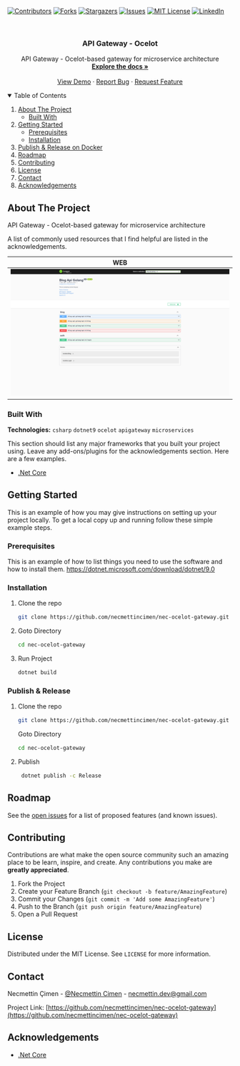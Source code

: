 [![Contributors][contributors-shield]][contributors-url]
[![Forks][forks-shield]][forks-url]
[![Stargazers][stars-shield]][stars-url]
[![Issues][issues-shield]][issues-url]
[![MIT License][license-shield]][license-url]
[![LinkedIn][linkedin-shield]][linkedin-url]

<!-- PROJECT LOGO -->
<br />
<p align="center">

  <h3 align="center">API Gateway - Ocelot</h3>

  <p align="center">
    API Gateway - Ocelot-based gateway for microservice architecture
    <br />
    <a href="https://github.com/necmettincimen/nec-ocelot-gateway"><strong>Explore the docs »</strong></a>
    <br />
    <br />
    <a href="https://nec-ocelot-gateway.necmettincimen.xyz/Account/Login">View Demo</a>
    ·
    <a href="https://github.com/necmettincimen/nec-ocelot-gateway/issues">Report Bug</a>
    ·
    <a href="https://github.com/necmettincimen/nec-ocelot-gateway/issues">Request Feature</a>
  </p>
</p>




<!-- TABLE OF CONTENTS -->
<details open="open">
  <summary>Table of Contents</summary>
  <ol>
    <li>
      <a href="#about-the-project">About The Project</a>
      <ul>
        <li><a href="#built-with">Built With</a></li>
      </ul>
    </li>
    <li>
      <a href="#getting-started">Getting Started</a>
      <ul>
        <li><a href="#prerequisites">Prerequisites</a></li>
        <li><a href="#installation">Installation</a></li>
      </ul>
    </li>
    <li><a href="#publish">Publish & Release on Docker</a></li>
    <li><a href="#roadmap">Roadmap</a></li>
    <li><a href="#contributing">Contributing</a></li>
    <li><a href="#license">License</a></li>
    <li><a href="#contact">Contact</a></li>
    <li><a href="#acknowledgements">Acknowledgements</a></li>
  </ol>
</details>



<!-- ABOUT THE PROJECT -->
## About The Project

API Gateway - Ocelot-based gateway for microservice architecture

A list of commonly used resources that I find helpful are listed in the acknowledgements.

| WEB | 
| --- | 
| [![WEB](nec-ocelot-gateway.png)](nec-ocelot-gateway.png)

### Built With

**Technologies:** `csharp` `dotnet9` `ocelot` `apigateway` `microservices`

This section should list any major frameworks that you built your project using. Leave any add-ons/plugins for the acknowledgements section. Here are a few examples.
* [.Net Core](https://dotnet.microsoft.com/)


<!-- GETTING STARTED -->
## Getting Started

This is an example of how you may give instructions on setting up your project locally.
To get a local copy up and running follow these simple example steps.

### Prerequisites

This is an example of how to list things you need to use the software and how to install them.
https://dotnet.microsoft.com/download/dotnet/9.0

### Installation

1. Clone the repo
   ```sh
   git clone https://github.com/necmettincimen/nec-ocelot-gateway.git
   ```
2. Goto Directory
   ```sh
   cd nec-ocelot-gateway
   ```
3. Run Project
   ```sh
   dotnet build
   ```

### Publish & Release 

1. Clone the repo
   ```sh
   git clone https://github.com/necmettincimen/nec-ocelot-gateway.git
   ```
   Goto Directory
   ```sh
   cd nec-ocelot-gateway
   ```
2. Publish
   ```sh
    dotnet publish -c Release
   ```



<!-- ROADMAP -->
## Roadmap

See the [open issues](https://github.com/necmettincimen/nec-ocelot-gateway/issues) for a list of proposed features (and known issues).



<!-- CONTRIBUTING -->
## Contributing

Contributions are what make the open source community such an amazing place to be learn, inspire, and create. Any contributions you make are **greatly appreciated**.

1. Fork the Project
2. Create your Feature Branch (`git checkout -b feature/AmazingFeature`)
3. Commit your Changes (`git commit -m 'Add some AmazingFeature'`)
4. Push to the Branch (`git push origin feature/AmazingFeature`)
5. Open a Pull Request



<!-- LICENSE -->
## License

Distributed under the MIT License. See `LICENSE` for more information.



<!-- CONTACT -->
## Contact

Necmettin Çimen - [@Necmettin Cimen](https://necmettincimen.github.io) - [necmettin.dev@gmail.com](mailto:necmettin.dev@gmail.com)

Project Link: [https://github.com/necmettincimen/nec-ocelot-gateway](https://github.com/necmettincimen/nec-ocelot-gateway)



<!-- ACKNOWLEDGEMENTS -->
## Acknowledgements
* [.Net Core](https://dotnet.microsoft.com/)


<!-- MARKDOWN LINKS & IMAGES -->
<!-- https://www.markdownguide.org/basic-syntax/#reference-style-links -->
[contributors-shield]: https://img.shields.io/github/contributors/necmettincimen/nec-ocelot-gateway.svg?style=for-the-badge
[contributors-url]: https://github.com/necmettincimen/nec-ocelot-gateway/graphs/contributors
[forks-shield]: https://img.shields.io/github/forks/necmettincimen/nec-ocelot-gateway.svg?style=for-the-badge
[forks-url]: https://github.com/necmettincimen/nec-ocelot-gateway/network/members
[stars-shield]: https://img.shields.io/github/stars/necmettincimen/nec-ocelot-gateway.svg?style=for-the-badge
[stars-url]: https://github.com/necmettincimen/nec-ocelot-gateway/stargazers
[issues-shield]: https://img.shields.io/github/issues/necmettincimen/nec-ocelot-gateway.svg?style=for-the-badge
[issues-url]: https://github.com/necmettincimen/nec-ocelot-gateway/issues
[license-shield]: https://img.shields.io/github/license/necmettincimen/nec-ocelot-gateway.svg?style=for-the-badge
[license-url]: https://github.com/necmettincimen/nec-ocelot-gateway/blob/master/LICENSE.txt
[linkedin-shield]: https://img.shields.io/badge/-LinkedIn-black.svg?style=for-the-badge&logo=linkedin&colorB=555
[linkedin-url]: https://linkedin.com/in/necmettincimen
